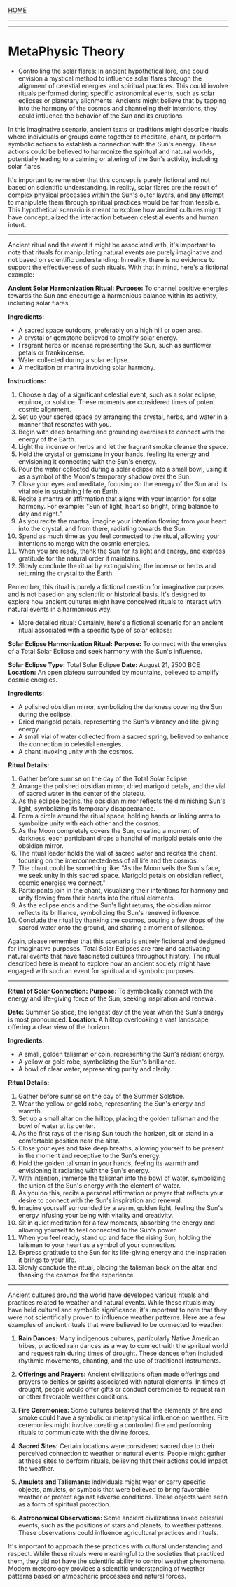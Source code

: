 [HOME](/README.md)   

---   

---  

# MetaPhysic Theory

- Controlling the solar flares:
In ancient hypothetical lore, one could envision a mystical method to influence solar flares through the alignment of celestial energies and spiritual practices. This could involve rituals performed during specific astronomical events, such as solar eclipses or planetary alignments. Ancients might believe that by tapping into the harmony of the cosmos and channeling their intentions, they could influence the behavior of the Sun and its eruptions.

In this imaginative scenario, ancient texts or traditions might describe rituals where individuals or groups come together to meditate, chant, or perform symbolic actions to establish a connection with the Sun's energy. These actions could be believed to harmonize the spiritual and natural worlds, potentially leading to a calming or altering of the Sun's activity, including solar flares.

It's important to remember that this concept is purely fictional and not based on scientific understanding. In reality, solar flares are the result of complex physical processes within the Sun's outer layers, and any attempt to manipulate them through spiritual practices would be far from feasible. This hypothetical scenario is meant to explore how ancient cultures might have conceptualized the interaction between celestial events and human intent.

---

Ancient ritual and the event it might be associated with, it's important to note that rituals for manipulating natural events are purely imaginative and not based on scientific understanding. In reality, there is no evidence to support the effectiveness of such rituals. With that in mind, here's a fictional example:

**Ancient Solar Harmonization Ritual:**
**Purpose:** To channel positive energies towards the Sun and encourage a harmonious balance within its activity, including solar flares.

**Ingredients:**
- A sacred space outdoors, preferably on a high hill or open area.
- A crystal or gemstone believed to amplify solar energy.
- Fragrant herbs or incense representing the Sun, such as sunflower petals or frankincense.
- Water collected during a solar eclipse.
- A meditation or mantra invoking solar harmony.

**Instructions:**
1. Choose a day of a significant celestial event, such as a solar eclipse, equinox, or solstice. These moments are considered times of potent cosmic alignment.
2. Set up your sacred space by arranging the crystal, herbs, and water in a manner that resonates with you.
3. Begin with deep breathing and grounding exercises to connect with the energy of the Earth.
4. Light the incense or herbs and let the fragrant smoke cleanse the space.
5. Hold the crystal or gemstone in your hands, feeling its energy and envisioning it connecting with the Sun's energy.
6. Pour the water collected during a solar eclipse into a small bowl, using it as a symbol of the Moon's temporary shadow over the Sun.
7. Close your eyes and meditate, focusing on the energy of the Sun and its vital role in sustaining life on Earth.
8. Recite a mantra or affirmation that aligns with your intention for solar harmony. For example: "Sun of light, heart so bright, bring balance to day and night."
9. As you recite the mantra, imagine your intention flowing from your heart into the crystal, and from there, radiating towards the Sun.
10. Spend as much time as you feel connected to the ritual, allowing your intentions to merge with the cosmic energies.
11. When you are ready, thank the Sun for its light and energy, and express gratitude for the natural order it maintains.
12. Slowly conclude the ritual by extinguishing the incense or herbs and returning the crystal to the Earth.

Remember, this ritual is purely a fictional creation for imaginative purposes and is not based on any scientific or historical basis. It's designed to explore how ancient cultures might have conceived rituals to interact with natural events in a harmonious way.

- More detailed ritual:
Certainly, here's a fictional scenario for an ancient ritual associated with a specific type of solar eclipse:

**Solar Eclipse Harmonization Ritual:**
**Purpose:** To connect with the energies of a Total Solar Eclipse and seek harmony with the Sun's influence.

**Solar Eclipse Type:** Total Solar Eclipse
**Date:** August 21, 2500 BCE
**Location:** An open plateau surrounded by mountains, believed to amplify cosmic energies.

**Ingredients:**
- A polished obsidian mirror, symbolizing the darkness covering the Sun during the eclipse.
- Dried marigold petals, representing the Sun's vibrancy and life-giving energy.
- A small vial of water collected from a sacred spring, believed to enhance the connection to celestial energies.
- A chant invoking unity with the cosmos.

**Ritual Details:**
1. Gather before sunrise on the day of the Total Solar Eclipse.
2. Arrange the polished obsidian mirror, dried marigold petals, and the vial of sacred water in the center of the plateau.
3. As the eclipse begins, the obsidian mirror reflects the diminishing Sun's light, symbolizing its temporary disappearance.
4. Form a circle around the ritual space, holding hands or linking arms to symbolize unity with each other and the cosmos.
5. As the Moon completely covers the Sun, creating a moment of darkness, each participant drops a handful of marigold petals onto the obsidian mirror.
6. The ritual leader holds the vial of sacred water and recites the chant, focusing on the interconnectedness of all life and the cosmos.
7. The chant could be something like: "As the Moon veils the Sun's face, we seek unity in this sacred space. Marigold petals on obsidian reflect, cosmic energies we connect."
8. Participants join in the chant, visualizing their intentions for harmony and unity flowing from their hearts into the ritual elements.
9. As the eclipse ends and the Sun's light returns, the obsidian mirror reflects its brilliance, symbolizing the Sun's renewed influence.
10. Conclude the ritual by thanking the cosmos, pouring a few drops of the sacred water onto the ground, and sharing a moment of silence.

Again, please remember that this scenario is entirely fictional and designed for imaginative purposes. Total Solar Eclipses are rare and captivating natural events that have fascinated cultures throughout history. The ritual described here is meant to explore how an ancient society might have engaged with such an event for spiritual and symbolic purposes.

---

**Ritual of Solar Connection:**
**Purpose:** To symbolically connect with the energy and life-giving force of the Sun, seeking inspiration and renewal.

**Date:** Summer Solstice, the longest day of the year when the Sun's energy is most pronounced.
**Location:** A hilltop overlooking a vast landscape, offering a clear view of the horizon.

**Ingredients:**
- A small, golden talisman or coin, representing the Sun's radiant energy.
- A yellow or gold robe, symbolizing the Sun's brilliance.
- A bowl of clear water, representing purity and clarity.

**Ritual Details:**
1. Gather before sunrise on the day of the Summer Solstice.
2. Wear the yellow or gold robe, representing the Sun's energy and warmth.
3. Set up a small altar on the hilltop, placing the golden talisman and the bowl of water at its center.
4. As the first rays of the rising Sun touch the horizon, sit or stand in a comfortable position near the altar.
5. Close your eyes and take deep breaths, allowing yourself to be present in the moment and receptive to the Sun's energy.
6. Hold the golden talisman in your hands, feeling its warmth and envisioning it radiating with the Sun's energy.
7. With intention, immerse the talisman into the bowl of water, symbolizing the union of the Sun's energy with the element of water.
8. As you do this, recite a personal affirmation or prayer that reflects your desire to connect with the Sun's inspiration and renewal.
9. Imagine yourself surrounded by a warm, golden light, feeling the Sun's energy infusing your being with vitality and creativity.
10. Sit in quiet meditation for a few moments, absorbing the energy and allowing yourself to feel connected to the Sun's power.
11. When you feel ready, stand up and face the rising Sun, holding the talisman to your heart as a symbol of your connection.
12. Express gratitude to the Sun for its life-giving energy and the inspiration it brings to your life.
13. Slowly conclude the ritual, placing the talisman back on the altar and thanking the cosmos for the experience.

---  

Ancient cultures around the world have developed various rituals and practices related to weather and natural events. While these rituals may have held cultural and symbolic significance, it's important to note that they were not scientifically proven to influence weather patterns. Here are a few examples of ancient rituals that were believed to be connected to weather:

1. **Rain Dances:** Many indigenous cultures, particularly Native American tribes, practiced rain dances as a way to connect with the spiritual world and request rain during times of drought. These dances often included rhythmic movements, chanting, and the use of traditional instruments.

2. **Offerings and Prayers:** Ancient civilizations often made offerings and prayers to deities or spirits associated with natural elements. In times of drought, people would offer gifts or conduct ceremonies to request rain or other favorable weather conditions.

3. **Fire Ceremonies:** Some cultures believed that the elements of fire and smoke could have a symbolic or metaphysical influence on weather. Fire ceremonies might involve creating a controlled fire and performing rituals to communicate with the divine forces.

4. **Sacred Sites:** Certain locations were considered sacred due to their perceived connection to weather or natural events. People might gather at these sites to perform rituals, believing that their actions could impact the weather.

5. **Amulets and Talismans:** Individuals might wear or carry specific objects, amulets, or symbols that were believed to bring favorable weather or protect against adverse conditions. These objects were seen as a form of spiritual protection.

6. **Astronomical Observations:** Some ancient civilizations linked celestial events, such as the positions of stars and planets, to weather patterns. These observations could influence agricultural practices and rituals.

It's important to approach these practices with cultural understanding and respect. While these rituals were meaningful to the societies that practiced them, they did not have the scientific ability to control weather phenomena. Modern meteorology provides a scientific understanding of weather patterns based on atmospheric processes and natural forces.

